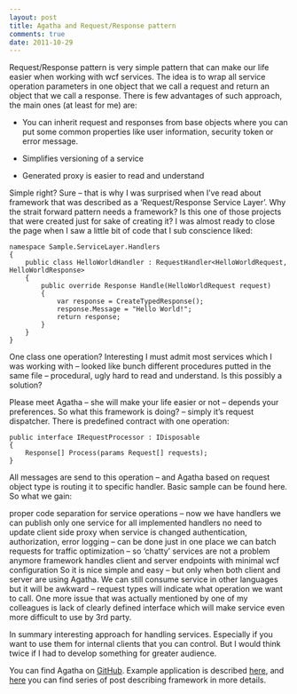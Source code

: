 ```yaml
--- 
layout: post
title: Agatha and Request/Response pattern
comments: true
date: 2011-10-29
---
```


Request/Response pattern is very simple pattern that can make our life easier when working with wcf services. The idea is to wrap all service operation parameters in one object that we call a request and return an object that we call a response. There is few advantages of such approach, the main ones (at least for me) are:

- You can inherit request and responses from base objects where you can put some common properties like user information, security token or error message.

- Simplifies versioning of a service

- Generated proxy is easier to read and understand

Simple right? Sure – that is why I was surprised when I’ve read about framework that was described as a ‘Request/Response Service Layer’. Why the strait forward pattern needs a framework? Is this one of those projects that were created just for sake of creating it? I was almost ready to close the page when I saw a little bit of code that I sub conscience liked:

<pre><code class="cs">namespace Sample.ServiceLayer.Handlers
{
    public class HelloWorldHandler : RequestHandler&lt;HelloWorldRequest, HelloWorldResponse&gt;
    {
        public override Response Handle(HelloWorldRequest request)
        {
            var response = CreateTypedResponse();
            response.Message = "Hello World!";
            return response;
        }
    }
}</code></pre>

One class one operation? Interesting I must admit most services which I was working with – looked like bunch different procedures putted in the same file – procedural, ugly hard to read and understand. Is this possibly a solution?

Please meet Agatha – she will make your life easier or not – depends your preferences. So what this framework is doing? – simply it’s request dispatcher. There is predefined contract with one operation:

<pre><code class="cs">public interface IRequestProcessor : IDisposable
{
    Response[] Process(params Request[] requests);
}</code></pre>

All messages are send to this operation – and Agatha based on request object type is routing it to specific handler. Basic sample can be found here. So what we gain:

proper code separation for service operations – now we have handlers
we can publish only one service for all implemented handlers
no need to update client side proxy when service is changed
authentication, authorization, error logging – can be done just in one place
we can batch requests for traffic optimization – so ‘chatty’ services are not a problem anymore
framework handles client and server endpoints with minimal wcf configuration
So it is nice simple and easy – but only when both client and server are using Agatha. We can still consume service in other languages but it will be awkward – request types will indicate what operation we want to call. One more issue that was actually mentioned by one of my colleagues is lack of clearly defined interface which will make service even more difficult to use by 3rd party.

In summary interesting approach for handling services. Especially if you want to use them for internal clients that you can control. But I would think twice if I had to develop something for greater audience.

You can find Agatha on [GitHub](https://github.com/davybrion/Agatha). Example application is described [here](http://davybrion.com/blog/2009/11/hello-world-with-agatha/), and [here](http://davybrion.com/blog/2009/11/requestresponse-service-layer-series/) you can find series of post describing framework in more details.